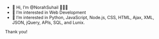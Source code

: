 - 👋 Hi, I’m @NorahSuhail 👩🏻‍💻
- 👀 I’m interested in Web Development
- 🌱 I’m interested in Python, JavaScript, Node.js, CSS, HTML, Ajax, XML, JSON, jQuery, APIs, SQL, and Lunix.

Thank you!
